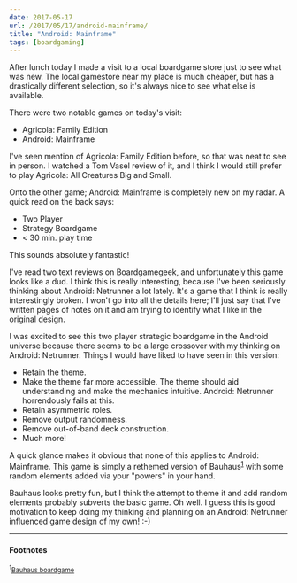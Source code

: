 ```yaml
---
date: 2017-05-17
url: /2017/05/17/android-mainframe/
title: "Android: Mainframe"
tags: [boardgaming]
---
```


After lunch today I made a visit to a local boardgame store just to see what was
new.  The local gamestore near my place is much cheaper, but has a drastically
different selection, so it's always nice to see what else is available.

There were two notable games on today's visit:

- Agricola: Family Edition
- Android: Mainframe

I've seen mention of Agricola: Family Edition before, so that was neat to see in
person.  I watched a Tom Vasel review of it, and I think I would still prefer to
play Agricola: All Creatures Big and Small.

Onto the other game; Android: Mainframe is completely new on my radar.  A quick
read on the back says:

- Two Player
- Strategy Boardgame
- < 30 min. play time

This sounds absolutely fantastic!

I've read two text reviews on Boardgamegeek, and unfortunately this game looks
like a dud.  I think this is really interesting, because I've been seriously
thinking about Android: Netrunner a lot lately.  It's a game that I think is
really interestingly broken.  I won't go into all the details here; I'll just
say that I've written pages of notes on it and am trying to identify what I like
in the original design.

I was excited to see this two player strategic boardgame in the Android universe
because there seems to be a large crossover with my thinking on Android:
Netrunner.  Things I would have liked to have seen in this version:

- Retain the theme.
- Make the theme far more accessible.
  The theme should aid understanding and make the mechanics intuitive.
  Android: Netrunner horrendously fails at this.
- Retain asymmetric roles.
- Remove output randomness.
- Remove out-of-band deck construction.
- Much more!

A quick glance makes it obvious that none of this applies to Android: Mainframe.
This game is simply a rethemed version of Bauhaus<sup><a
href="#2017-05-17_ref1">1</a></sup> with some random elements added via your
"powers" in your hand.

Bauhaus looks pretty fun, but I think the attempt to theme it and add random
elements probably subverts the basic game. Oh well.  I guess this is good
motivation to keep doing my thinking and planning on an Android: Netrunner
influenced game design of my own! :-)

----
#### Footnotes
<sub><sup id="2017-05-17_ref1">1</sup><a href="https://boardgamegeek.com/boardgame/133747/bauhaus">Bauhaus boardgame</a></sub><br />
